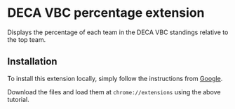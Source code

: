 # DECA VBC percentage extension

Displays the percentage of each team in the DECA VBC standings relative to the top team.

## Installation

To install this extension locally, simply follow the instructions from [Google](https://developer.chrome.com/docs/extensions/get-started/tutorial/hello-world#load-unpacked).

Download the files and load them at ```chrome://extensions``` using the above tutorial.
